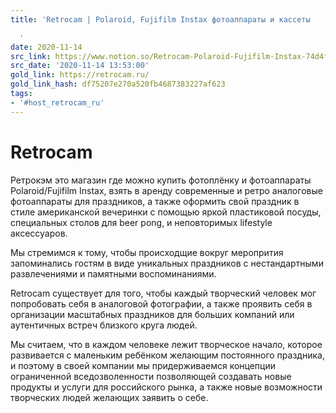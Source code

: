 ```yaml
---
title: 'Retrocam | Polaroid, Fujifilm Instax фотоаппараты и кассеты

  '
date: 2020-11-14
src_link: https://www.notion.so/Retrocam-Polaroid-Fujifilm-Instax-74d4f2d1e7f94c53a1ac714c4c5eb182
src_date: '2020-11-14 13:53:00'
gold_link: https://retrocam.ru/
gold_link_hash: df75207e270a520fb4687383227af623
tags:
- '#host_retrocam_ru'
---
```


Retrocam
========

Ретрокэм это магазин где можно купить фотоплёнку и фотоаппараты Polaroid/Fujifilm Instax, взять в аренду современные и ретро аналоговые фотоаппараты для праздников, а также оформить свой праздник в стиле американской вечеринки с помощью яркой пластиковой посуды, специальных столов для beer pong, и неповторимых lifestyle аксессуаров.

Мы стремимся к тому, чтобы происходщие вокруг меропрития запоминались гостям в виде уникальных праздников с нестандартными развлечениями и памятными воспоминаниями.

Retrocam существует для того, чтобы каждый творческий человек мог попробовать себя в аналоговой фотографии, а также проявить себя в организации масштабных праздников для больших компаний или аутентичных встреч близкого круга людей.

Мы считаем, что в каждом человеке лежит творческое начало, которое развивается с маленьким ребёнком желающим постоянного праздника, и поэтому в своей компании мы придерживаемся концепции ограниченной вседозволенности позволяющей создавать новые продукты и услуги для российского рынка, а также новые возможности творческих людей желающих заявить о себе.